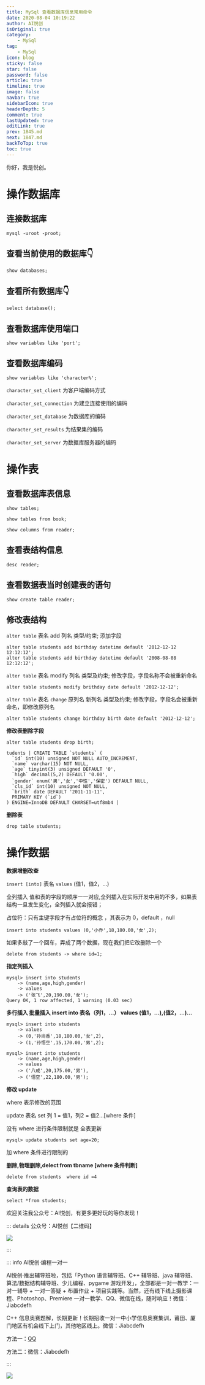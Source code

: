 ```yaml
---
title: MySql 查看数据库信息常用命令
date: 2020-08-04 10:19:22
author: AI悦创
isOriginal: true
category: 
    - MySql
tag:
    - MySql
icon: blog
sticky: false
star: false
password: false
article: true
timeline: true
image: false
navbar: true
sidebarIcon: true
headerDepth: 5
comment: true
lastUpdated: true
editLink: true
prev: 1845.md
next: 1847.md
backToTop: true
toc: true
---
```


你好，我是悦创。

# 操作数据库
## 连接数据库
```mysql
mysql -uroot -proot;
```

## 查看当前使用的数据库👇
```mysql
show databases;
```

## 查看所有数据库👇
```mysql
select database();
```

## 查看数据库使用端口
```mysql
show variables like 'port';
```

## 查看数据库编码
```mysql
show variables like 'character%';
```

`character_set_client` 为客户端编码方式

`character_set_connection` 为建立连接使用的编码

`character_set_database` 为数据库的编码

`character_set_results` 为结果集的编码

`character_set_server` 为数据库服务器的编码



# 操作表
## 查看数据库表信息
```mysql
show tables;
```

```mysql
show tables from book;
```

```mysql
show columns from reader;
```

## 查看表结构信息
```mysql
desc reader;
```

## 查看数据表当时创建表的语句
```mysql
show create table reader;
```

## 修改表结构
`alter table` 表名 add 列名 类型/约束; 添加字段

```mysql
alter table students add birthday datetime default '2012-12-12 12:12:12';
alter table students add birthday datetime default '2008-08-08 12:12:12';
```

`alter table` 表名 modify 列名 类型及约束; 修改字段，字段名称不会被重新命名

```mysql
alter table students modify brithday date default '2012-12-12';
```

`alter table` 表名 `change` 原列名 新列名 类型及约束; 修改字段，字段名会被重新命名，即修改原列名

```mysql
alter table students change birthday birth date default '2012-12-12';
```

**修改表删除字段**

```mysql
alter table students drop birth;
```

```mysql
tudents | CREATE TABLE `students` (
  `id` int(10) unsigned NOT NULL AUTO_INCREMENT,
  `name` varchar(15) NOT NULL,
  `age` tinyint(3) unsigned DEFAULT '0',
  `high` decimal(5,2) DEFAULT '0.00',
  `gender` enum('男','女','中性','保密') DEFAULT NULL,
  `cls_id` int(10) unsigned NOT NULL,
  `brith` date DEFAULT '2011-11-11',
  PRIMARY KEY (`id`)
) ENGINE=InnoDB DEFAULT CHARSET=utf8mb4 |
```

**删除表**

```mysql
drop table students;
```

# 操作数据
**数据增删改查**

`insert [into]`  表名 `values` (值1，值2，…)

全列插入 值和表的字段的顺序一一对应,全列插入在实际开发中用的不多，如果表结构一旦发生变化，全列插入就会报错；

占位符：只有主键字段才有占位符的概念 ，其表示为 0，default ，null

```mysql
insert into students values (0,'小乔',18,180.00,'女',2);
```

如果多敲了一个回车，弄成了两个数据，现在我们把它改删除一个

```mysql
delete from students -> where id=1;
```

**指定列插入**

```mysql
mysql> insert into students
    -> (name,age,high,gender)
    -> values
    -> ('张飞',20,190.00,'女');
Query OK, 1 row affected, 1 warning (0.03 sec)
```

**多行插入 批量插入 insert into 表名（列1，…） values (值1，…),(值2，…)…**

```mysql
mysql> insert into students
    -> values
    -> (0,'孙尚香',18,180.00,'女',2),
    -> (1,'孙悟空',15,170.00,'男',2);
```

```mysql
mysql> insert into students
    -> (name,age,high,gender)
    -> values
    -> ('八戒',20,175.00,'男'),
    -> ('悟空',22,180.00,'男');
```

**修改 update**

where 表示修改的范围

update 表名 set 列 1 = 值1，列2 = 值2…[where 条件]

没有 where 进行条件限制就是 全表更新

```url
mysql> update students set age=20;
```

加 where 条件进行限制的

**删除,物理删除,delect from tbname [where 条件判断]**

```mysql
delete from students  where id =4
```

**查询表的数据**

```mysql
select *from students;
```



欢迎关注我公众号：AI悦创，有更多更好玩的等你发现！

::: details 公众号：AI悦创【二维码】

![](/gzh.jpg)

:::

::: info AI悦创·编程一对一

AI悦创·推出辅导班啦，包括「Python 语言辅导班、C++ 辅导班、java 辅导班、算法/数据结构辅导班、少儿编程、pygame 游戏开发」，全部都是一对一教学：一对一辅导 + 一对一答疑 + 布置作业 + 项目实践等。当然，还有线下线上摄影课程、Photoshop、Premiere 一对一教学、QQ、微信在线，随时响应！微信：Jiabcdefh

C++ 信息奥赛题解，长期更新！长期招收一对一中小学信息奥赛集训，莆田、厦门地区有机会线下上门，其他地区线上。微信：Jiabcdefh

方法一：[QQ](http://wpa.qq.com/msgrd?v=3&uin=1432803776&site=qq&menu=yes)

方法二：微信：Jiabcdefh

:::

![](/zsxq.jpg)



